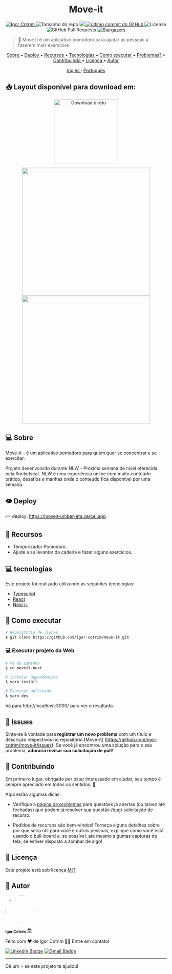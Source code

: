 <h1 align = "center"> Move-it </h1>

<p align = "center">
   <a href="https://www.linkedin.com/in/igorcotrim/">
      <img alt = "Igor Cotrim" src="https://img.shields.io/badge/-Igorcotrim-5965e0?style=flat&logo=Linkedin&logoColor=white" />
   </a>
  <img alt ="Tamanho do repo" src="https://img.shields.io/github/repo-size/igor-cotrim/move-it?color=5863d2">

  <a aria-label="Completed" href="https://nextlevelweek.com/episodios/react/1/edicao/4">
    <img src = "https://img.shields.io/badge/Move.It-NLW4-5965e0?logo=data:image/png;base64,iVBORw0KGgoAAAANSUhEUgAAABAAAAAQCAMAAAAoLQ9TAAAALVBMVEVHcExxWsF0XMJzXMJxWcFsUsD///9jRrzY0u6Xh9Gsn9n39fyMecy0qd2bjNJWBT0WAAAABHRSTlMA2Do606wF2QAAAGlJREFUGJVdj1cWwCAIBLEsRU3uf9xobDH8+GZwUYi8i6ucJwrxKE+7D0G9Q4vlYqtmCSjndr4CgCgzlyFgfKfKCVO0LrPKjmiqMxGXkJwNnXskqWG+1oSM+BSwD8f29YLNjvx/OQrn+g99oQSoNmt3PgAAAABJRU5ErkJggg=="> </ img>
  </a>
<a href="https://github.com/igor-cotrim/move-it/commits/main">
    <img alt = "último commit do GitHub" src = "https://img.shields.io/github/last-commit/igor-cotrim/move-it?color=5863d2">
  </a>
  <img alt = "License" src = "https://img.shields.io/badge/license-MIT-5965e0">
  <img alt = "GitHub Pull Requests" src = "https://img.shields.io/github/issues-pr/igor-cotrim/move-it?color=5863d2"/>
  <a href="https://github.com/igor-cotrim/move.it/stargazers">
    <img alt = "Stargazers" src = "https://img.shields.io/github/stars/igor-cotrim/move-it?color=5863d2&logo=github">
  </a>
</p>

>:rocket: Move It é um aplicativo pomodoro para ajudar as pessoas a fazerem mais exercícios.

 <p align = "center">
   <a href="#-about"> Sobre </a> •
   <a href="#eyes-deploy"> Deploy </a> •
   <a href="#rocket-features"> Recursos </a> •
   <a href="#computer-technologies"> Tecnologias </a> •
   <a href="#construction_worker-how-to-run"> Como executar </a> •
   <a href="#bug-issues"> Problemas? </a> •
   <a href="#tada-contributing"> Contribuindo </a> •
   <a href="#closed_book-license"> Licença </a> •
   <a href="#-author"> Autor </a>
</p>

<p align = "center">
    <a href="README.md"> Inglês </a>
    ·
    <a href="README-pt.md"> Português </a>
 </p>

<h2 align = "left"> 📥 Layout disponível para download em: </h2>
<p align = "center">
    <a title = "Baixar.fig Web" href = "https://www.figma.com/file/ge20pu3ofMOKoliUyKx1Nl/?viewer=1&node-id=160:2761 ">
        <img alt = "Download direto" src ="https://img.shields.io/badge/Download Web-black?style=flat-square&logo=figma&logoColor=red" width ="200px" />
    </a>
</p>

<div align="center">
  
   <img src="https://user-images.githubusercontent.com/50390408/114178616-5a669500-9914-11eb-9d25-92a9d261fac8.png" width="400px" align="center">
   <img src="https://user-images.githubusercontent.com/50390408/114184946-833e5880-991b-11eb-9932-83cb522374b0.png" width="400px" align="center">

</div>

## 💻 Sobre

Move-it - é um aplicativo pomodoro para quem quer se concentrar e se exercitar.

Projeto desenvolvido durante NLW - Próxima semana de nível oferecida pela Rocketseat. NLW é uma experiência online com muito conteúdo prático, desafios e manhas onde o conteúdo fica disponível por uma semana.

## 👁️ Deploy
👉 deploy: https://moveit-umber-eta.vercel.app


## :rocket: Recursos

* Temporizador Pomodoro.
* Ajude a se levantar da cadeira e fazer alguns exercícios.

## 💻 tecnologias

Este projeto foi realizado utilizando as seguintes tecnologias:

* [Typescript](https://www.typescriptlang.org/)
* [React](https://reactjs.org/)
* [Next.js](https://nextjs.org/)
     

## :construction_worker: Como executar

```bash
# Repositório de clones
$ git clone https://github.com/igor-cotrim/move-it.git
```

### 💻 Executar projeto da Web

```bash
# Vá do caminho
$ cd moveit-next

# Instalar Dependências
$ yarn install

# Executar aplicação
$ yarn dev
```
Vá para http://localhost:3000/ para ver o resultado.


## :bug: Issues

Sinta-se à vontade para **registrar um novo problema** com um título e descrição respectivos no repositório [Move-it] (https://github.com/igor-cotrim/move-it/issues).
Se você já encontrou uma solução para o seu problema, **adoraria revisar sua solicitação de pull**!

## :tada: Contribuindo
Em primeiro lugar, obrigado por estar interessado em ajudar, seu tempo é sempre apreciado em todos os sentidos. :100:

Aqui estão algumas dicas:

* Verifique a [página de problemas](https://github.com/igor-cotrim/move-it/Issues) para questões já abertas (ou talvez até fechadas) que podem já resolver sua questão /bug/ solicitação de recurso.

* Pedidos de recursos são bem-vindos! Forneça alguns detalhes sobre por que seria útil para você e outras pessoas, explique como você está usando o bull-board e, se possível, até mesmo algumas capturas de tela, se estiver disposto a zombar de algo!

## :closed_book: Licença

Este projeto está sob licença [MIT](https://choosealicense.com/licenses/mit/)


## 🦸 Autor 

<a href="https://www.linkedin.com/in/igorcotrim/">
 <img style="border-radius: 50%;" src="https://avatars2.githubusercontent.com/u/50390408?s=460&u=fa3dad860e7be785755894c2c7f4cbd20ac4b1b0&v=4" width="100px;" alt=""/>
 <br />
 <sub><b>Igor Cotrim</b></sub></a> <a href="https://www.linkedin.com/in/igorcotrim/" title="linkedin">😎</a>


Feito com ❤️ de Igor Cotrim 👋🏽 Entre em contato!

[![Linkedin Badge](https://img.shields.io/badge/-Igor_Cotrim-blue?style=flat-square&logo=Linkedin&logoColor=white&link=https://www.linkedin.com/in/igorcotrim/)](https://www.linkedin.com/in/igorcotrim/) 
[![Gmail Badge](https://img.shields.io/badge/-igorcotrim.dev@gmail.com-c14438?style=flat-square&logo=Gmail&logoColor=white&link=mailto:igorcotrim.dev@gmail.com)](mailto:igorcotrim.dev@gmail.com)

---


Dê um ⭐️ se este projeto te ajudou!
